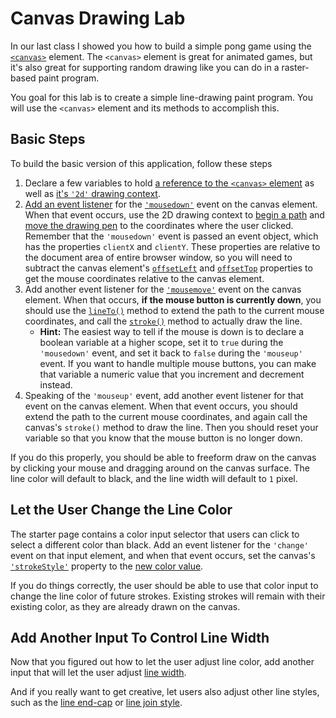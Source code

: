 # Canvas Drawing Lab

In our last class I showed you how to build a simple pong game using the [`<canvas>`](http://www.w3schools.com/tags/ref_canvas.asp) element. The `<canvas>` element is great for animated games, but it's also great for supporting random drawing like you can do in a raster-based paint program.

You goal for this lab is to create a simple line-drawing paint program. You will use the `<canvas>` element and its methods to accomplish this.

## Basic Steps

To build the basic version of this application, follow these steps

1. Declare a few variables to hold [a reference to the `<canvas>` element](https://developer.mozilla.org/en-US/docs/Web/API/Document/querySelector) as well as [it's `'2d'` drawing context](https://developer.mozilla.org/en-US/docs/Web/API/HTMLCanvasElement/getContext).
1. [Add an event listener](https://developer.mozilla.org/en-US/docs/Web/API/EventTarget/addEventListener) for the [`'mousedown'`](https://developer.mozilla.org/en-US/docs/Web/Events/mousedown) event on the canvas element. When that event occurs, use the 2D drawing context to [begin a path](https://developer.mozilla.org/en-US/docs/Web/API/CanvasRenderingContext2D/beginPath) and [move the drawing pen](https://developer.mozilla.org/en-US/docs/Web/API/CanvasRenderingContext2D/moveTo) to the coordinates where the user clicked. Remember that the `'mousedown'` event is passed an event object, which has the properties `clientX` and `clientY`. These properties are relative to the document area of entire browser window, so you will need to subtract the canvas element's [`offsetLeft`](https://developer.mozilla.org/en-US/docs/Web/API/HTMLElement/offsetLeft) and [`offsetTop`](https://developer.mozilla.org/en-US/docs/Web/API/HTMLElement/offsetTop) properties to get the mouse coordinates relative to the canvas element.
1. Add another event listener for the [`'mousemove'`](https://developer.mozilla.org/en-US/docs/Web/Events/mousemove) event on the canvas element. When that occurs, **if the mouse button is currently down**, you should use the [`lineTo()`](https://developer.mozilla.org/en-US/docs/Web/API/CanvasRenderingContext2D/lineTo) method to extend the path to the current mouse coordinates, and call the [`stroke()`](https://developer.mozilla.org/en-US/docs/Web/API/CanvasRenderingContext2D/stroke) method to actually draw the line.
    - **Hint:** The easiest way to tell if the mouse is down is to declare a boolean variable at a higher scope, set it to `true` during the `'mousedown'` event, and set it back to `false` during the `'mouseup'` event. If you want to handle multiple mouse buttons, you can make that variable a numeric value that you increment and decrement instead.
1. Speaking of the `'mouseup'` event, add another event listener for that event on the canvas element. When that event occurs, you should extend the path to the current mouse coordinates, and again call the canvas's `stroke()` method to draw the line. Then you should reset your variable so that you know that the mouse button is no longer down.

If you do this properly, you should be able to freeform draw on the canvas by clicking your mouse and dragging around on the canvas surface. The line color will default to black, and the line width will default to `1` pixel.

## Let the User Change the Line Color

The starter page contains a color input selector that users can click to select a different color than black. Add an event listener for the `'change'` event on that input element, and when that event occurs, set the canvas's [`'strokeStyle'`](https://developer.mozilla.org/en-US/docs/Web/API/CanvasRenderingContext2D/strokeStyle) property to the [new color value](http://www.w3schools.com/jsref/prop_color_value.asp).

If you do things correctly, the user should be able to use that color input to change the line color of future strokes. Existing strokes will remain with their existing color, as they are already drawn on the canvas.

## Add Another Input To Control Line Width

Now that you figured out how to let the user adjust line color, add another input that will let the user adjust [line width](https://developer.mozilla.org/en-US/docs/Web/API/CanvasRenderingContext2D/lineWidth).

And if you really want to get creative, let users also adjust other line styles, such as the [line end-cap](https://developer.mozilla.org/en-US/docs/Web/API/CanvasRenderingContext2D/lineCap) or [line join style](https://developer.mozilla.org/en-US/docs/Web/API/CanvasRenderingContext2D/lineJoin).